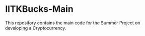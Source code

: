 # IITKBucks-Main
This repository contains the main code for the Summer Project on developing a Cryptocurrency.
